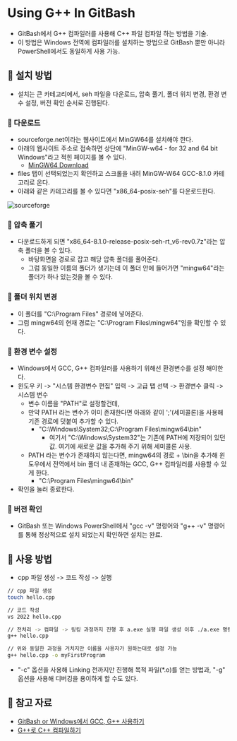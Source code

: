 ﻿# Using G++ In GitBash
- GitBash에서 G++ 컴파일러를 사용해 C++ 파일 컴파일 하는 방법을 기술.
- 이 방법은 Windows 전역에 컴파일러를 설치하는 방법으로 GitBash 뿐만 아니라 PowerShell에서도 동일하게 사용 가능.

## 🍎 설치 방법
- 설치는 큰 카테고리에서, seh 파일을 다운로드, 압축 풀기, 폴더 위치 변경, 환경 변수 설정, 버전 확인 순서로 진행된다.

### 📖 다운로드
- sourceforge.net이라는 웹사이트에서 MinGW64를 설치해야 한다.
- 아래의 웹사이트 주소로 접속하면 상단에 "MinGW-w64 - for 32 and 64 bit Windows"라고 적힌 페이지를 볼 수 있다.
    - [MinGW64 Download](https://sourceforge.net/projects/mingw-w64/files/)
- files 탭이 선택되었는지 확인하고 스크롤을 내려 MinGW-W64 GCC-8.1.0 카테고리로 온다.
- 아래와 같은 카테고리를 볼 수 있다면 "x86_64-posix-seh"를 다운로드한다.

![sourceforge](https://github.com/KayAhn0126/GitHub/assets/40224884/844787d3-7a08-49da-ba85-c18c1882e483)

### 📖 압축 풀기
- 다운로드하게 되면 "x86_64-8.1.0-release-posix-seh-rt_v6-rev0.7z"라는 압축 폴더을 볼 수 있다.
    - 바탕화면을 경로로 잡고 해당 압축 폴더를 풀어준다.
    - 그럼 동일한 이름의 폴더가 생기는데 이 폴더 안에 들어가면 "mingw64"라는 폴더가 하나 있는것을 볼 수 있다.
    
### 📖 폴더 위치 변경
- 이 폴더를 "C:\Program Files" 경로에 넣어준다.
- 그럼 mingw64의 현재 경로는 "C:\Program Files\mingw64"임을 확인할 수 있다.

### 📖 환경 변수 설정
- Windows에서 GCC, G++ 컴파일러를 사용하기 위해선 환경변수를 설정 해야한다.
- 윈도우 키 -> "시스템 환경변수 편집" 입력 -> 고급 탭 선택 -> 환경변수 클릭 -> 시스템 변수
    - 변수 이름을 "PATH"로 설정할건데, 
    - 만약 PATH 라는 변수가 이미 존재한다면 아래와 같이 ';'(세미콜론)을 사용해 기존 경로에 덧붙여 추가할 수 있다.
        - "C:\Windows\System32;C:\Program Files\mingw64\bin"
            - 여기서 "C:\Windows\System32"는 기존에 PATH에 저장되어 있던 값. 여기에 새로운 값을 추가해 주기 위해 세미콜론 사용.
    - PATH 라는 변수가 존재하지 않는다면, mingw64의 경로 + \bin을 추가해 윈도우에서 전역에서 bin 폴더 내 존재하는 GCC, G++ 컴파일러를 사용할 수 있게 한다.
        - "C:\Program Files\mingw64\bin"
- 확인을 눌러 종료한다.

### 📖 버전 확인
- GitBash 또는 Windows PowerShell에서 "gcc -v" 명령어와 "g++ -v" 명령어를 통해 정상적으로 설치 되었는지 확인하면 설치는 완료.

## 🍎 사용 방법
- cpp 파일 생성 -> 코드 작성 -> 실행
```bash
// cpp 파일 생성
touch hello.cpp 

// 코드 작성
vs 2022 hello.cpp

// 전처리 -> 컴파일 -> 링킹 과정까지 진행 후 a.exe 실행 파일 생성 이후 ./a.exe 명령어로 파일 실행
g++ hello.cpp 

// 위와 동일한 과정을 거치지만 이름을 사용자가 원하는대로 설정 가능
g++ hello.cpp -o myFirstProgram
```
- "-c" 옵션을 사용해 Linking 전까지만 진행해 목적 파일(*.o)를 얻는 방법과, "-g" 옵션을 사용해 디버깅을 용이하게 할 수도 있다.



## 🍎 참고 자료
- [GitBash or Windows에서 GCC, G++ 사용하기](https://sooseongcom.com/post/MinGW-w64-HowToInstall)
- [G++로 C++ 컴파일하기](https://sooseongcom.com/post/gppbuild)